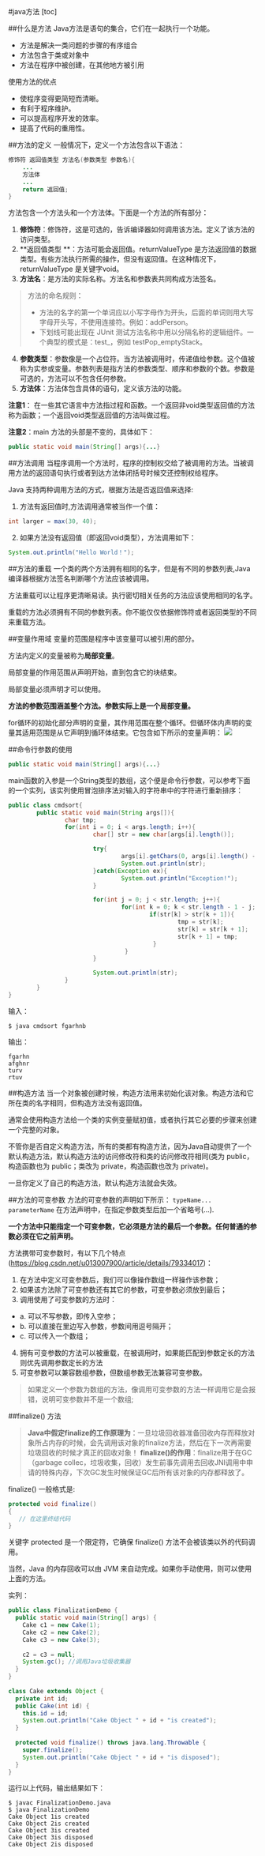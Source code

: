 #java方法
[toc]

##什么是方法
Java方法是语句的集合，它们在一起执行一个功能。
* 方法是解决一类问题的步骤的有序组合
* 方法包含于类或对象中
* 方法在程序中被创建，在其他地方被引用

使用方法的优点
* 使程序变得更简短而清晰。
* 有利于程序维护。
* 可以提高程序开发的效率。
* 提高了代码的重用性。

##方法的定义
一般情况下，定义一个方法包含以下语法：
```java
修饰符 返回值类型 方法名(参数类型 参数名){
    ...
    方法体
    ...
    return 返回值;
}
```
方法包含一个方法头和一个方法体。下面是一个方法的所有部分：
1. **修饰符**：修饰符，这是可选的，告诉编译器如何调用该方法。定义了该方法的访问类型。
2. **返回值类型 **：方法可能会返回值。returnValueType 是方法返回值的数据类型。有些方法执行所需的操作，但没有返回值。在这种情况下，returnValueType 是关键字void。
3. **方法名**：是方法的实际名称。方法名和参数表共同构成方法签名。
>方法的命名规则：
>* 方法的名字的第一个单词应以小写字母作为开头，后面的单词则用大写字母开头写，不使用连接符。例如：addPerson。
>* 下划线可能出现在 JUnit 测试方法名称中用以分隔名称的逻辑组件。一个典型的模式是：test<MethodUnderTest>_<state>，例如 testPop_emptyStack。
4. **参数类型**：参数像是一个占位符。当方法被调用时，传递值给参数。这个值被称为实参或变量。参数列表是指方法的参数类型、顺序和参数的个数。参数是可选的，方法可以不包含任何参数。
5. **方法体**：方法体包含具体的语句，定义该方法的功能。

**注意1**： 在一些其它语言中方法指过程和函数。一个返回非void类型返回值的方法称为函数；一个返回void类型返回值的方法叫做过程。

**注意2**：main 方法的头部是不变的，具体如下：
```java
public static void main(String[] args){...}
```

##方法调用
当程序调用一个方法时，程序的控制权交给了被调用的方法。当被调用方法的返回语句执行或者到达方法体闭括号时候交还控制权给程序。

Java 支持两种调用方法的方式，根据方法是否返回值来选择:
1. 方法有返回值时,方法调用通常被当作一个值：
```java
int larger = max(30, 40);
```
2. 如果方法没有返回值（即返回void类型），方法调用如下：
```java
System.out.println("Hello World！");
```

##方法的重载
一个类的两个方法拥有相同的名字，但是有不同的参数列表,Java编译器根据方法签名判断哪个方法应该被调用。

方法重载可以让程序更清晰易读。执行密切相关任务的方法应该使用相同的名字。

重载的方法必须拥有不同的参数列表。你不能仅仅依据修饰符或者返回类型的不同来重载方法。

##变量作用域
变量的范围是程序中该变量可以被引用的部分。

方法内定义的变量被称为**局部变量**。

局部变量的作用范围从声明开始，直到包含它的块结束。

局部变量必须声明才可以使用。

**方法的参数范围涵盖整个方法。参数实际上是一个局部变量。**

for循环的初始化部分声明的变量，其作用范围在整个循环。但循环体内声明的变量其适用范围是从它声明到循环体结束。它包含如下所示的变量声明：
![](img/变量的作用域.jpg)

##命令行参数的使用
```java
public static void main(String[] args){...}
```
main函数的入参是一个String类型的数组，这个便是命令行参数，可以参考下面的一个实列，该实列使用冒泡排序法对输入的字符串中的字符进行重新排序：
```java
public class cmdsort{
        public static void main(String args[]){
                char tmp;
                for(int i = 0; i < args.length; i++){
                        char[] str = new char[args[i].length()];

                        try{
                                args[i].getChars(0, args[i].length() - 1, str, 0);
                                System.out.println(str);
                        }catch(Exception ex){
                                System.out.println("Exception!");
                        }

                        for(int j = 0; j < str.length; j++){
                                for(int k = 0; k < str.length - 1 - j; k++){
                                        if(str[k] > str[k + 1]){
                                                tmp = str[k];
                                                str[k] = str[k + 1];
                                                str[k + 1] = tmp;
                                         }
                                 }
                        }

                        System.out.println(str);
                }
        }
}
```




输入：
```
$ java cmdsort fgarhnb
```
输出：
```
fgarhn
afghnr
turv
rtuv
```

##构造方法
当一个对象被创建时候，构造方法用来初始化该对象。构造方法和它所在类的名字相同，但构造方法没有返回值。

通常会使用构造方法给一个类的实例变量赋初值，或者执行其它必要的步骤来创建一个完整的对象。

不管你是否自定义构造方法，所有的类都有构造方法，因为Java自动提供了一个默认构造方法，默认构造方法的访问修改符和类的访问修改符相同(类为 public，构造函数也为 public；类改为 private，构造函数也改为 private)。

一旦你定义了自己的构造方法，默认构造方法就会失效。

##方法的可变参数
方法的可变参数的声明如下所示：
`typeName... parameterName`
在方法声明中，在指定参数类型后加一个省略号(...).

**一个方法中只能指定一个可变参数，它必须是方法的最后一个参数。任何普通的参数必须在它之前声明。**

方法携带可变参数时，有以下几个特点(https://blog.csdn.net/u013007900/article/details/79334017)：
1. 在方法中定义可变参数后，我们可以像操作数组一样操作该参数；
2. 如果该方法除了可变参数还有其它的参数，可变参数必须放到最后；
3. 调用使用了可变参数的方法时：
 * a. 可以不写参数，即传入空参；
 * b. 可以直接在里边写入参数，参数间用逗号隔开；
 * c. 可以传入一个数组；
4. 拥有可变参数的方法可以被重载，在被调用时，如果能匹配到参数定长的方法则优先调用参数定长的方法
5. 可变参数可以兼容数组参数，但数组参数无法兼容可变参数。
> 如果定义一个参数为数组的方法，像调用可变参数的方法一样调用它是会报错，说明可变参数并不是一个数组;

##finalize() 方法
> **Java中假定finalize的工作原理为**：一旦垃圾回收器准备回收内存而释放对象所占内存的时候，会先调用该对象的finalize方法，然后在下一次再需要垃圾回收的时候才真正的回收对象！
> **finalize()的作用**：finalize用于在GC（garbage collec，垃圾收集，回收）发生前事先调用去回收JNI调用中申请的特殊内存，下次GC发生时候保证GC后所有该对象的内存都释放了。

finalize() 一般格式是:
```java
protected void finalize()
{
   // 在这里终结代码
}
```
关键字 protected 是一个限定符，它确保 finalize() 方法不会被该类以外的代码调用。

当然，Java 的内存回收可以由 JVM 来自动完成。如果你手动使用，则可以使用上面的方法。

实列：
```java
public class FinalizationDemo {  
  public static void main(String[] args) {  
    Cake c1 = new Cake(1);  
    Cake c2 = new Cake(2);  
    Cake c3 = new Cake(3);  
      
    c2 = c3 = null;  
    System.gc(); //调用Java垃圾收集器
  }  
}  
 
class Cake extends Object {  
  private int id;  
  public Cake(int id) {  
    this.id = id;  
    System.out.println("Cake Object " + id + "is created");  
  }  
    
  protected void finalize() throws java.lang.Throwable {  
    super.finalize();  
    System.out.println("Cake Object " + id + "is disposed");  
  }  
}
```
运行以上代码，输出结果如下：
```
$ javac FinalizationDemo.java 
$ java FinalizationDemo
Cake Object 1is created
Cake Object 2is created
Cake Object 3is created
Cake Object 3is disposed
Cake Object 2is disposed
```